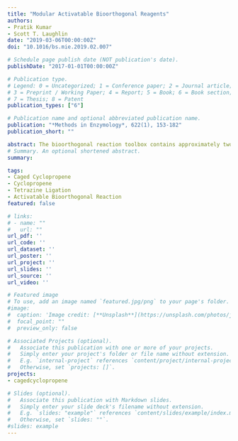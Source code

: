 ```yaml
---
title: "Modular Activatable Bioorthogonal Reagents"
authors:
- Pratik Kumar
- Scott T. Laughlin
date: "2019-03-06T00:00:00Z"
doi: "10.1016/bs.mie.2019.02.007"

# Schedule page publish date (NOT publication's date).
publishDate: "2017-01-01T00:00:00Z"

# Publication type.
# Legend: 0 = Uncategorized; 1 = Conference paper; 2 = Journal article;
# 3 = Preprint / Working Paper; 4 = Report; 5 = Book; 6 = Book section;
# 7 = Thesis; 8 = Patent
publication_types: ["6"]

# Publication name and optional abbreviated publication name.
publication: "*Methods in Enzymology*, 622(1), 153-182"
publication_short: ""

abstract: The bioorthogonal reaction toolbox contains approximately two-dozen unique chemistries that permit selective tagging and probing of biomolecules. Over the past two decades, significant effort has been devoted to optimizing and discovering bioorthogonal reagents that are faster, fluorogenic, and orthogonal to the already existing bioorthogonal repertoire. Conversely, efforts to explore bioorthogonal reagents whose reactivity can be controlled in space and/or time are limited.The "activatable" bioorthogonal reagents that do exist are often unimodal, meaning that their reagent's activation method cannot be easily modified to enable activation with red-shifted wavelengths, enzymes, or metabolic-byproducts and ions like H2O2 or Fe3+. Here, we summarize the available activatable bioorthogonal reagents with a focus on our recent addition; modular caged cyclopropenes. We designed caged cyclopropenes to be unreactive to their bioorthogonal partner until they are activated through the removal of the cage by light, an enzyme, or another reaction partner. To accomplish this, their structure includes a nitrogen atom at the cyclopropene C3 position that is decorated with the desired caging group through a carbamate linkage. This 3-N cyclopropene system can allow control of cyclopropene reactivity using a multitude of already available photo- and enzyme-caging groups. Additionally, this cyclopropene scaffold can enable metabolic-byproduct or ion activation of bioorthogonal reactions.
# Summary. An optional shortened abstract.
summary:

tags:
- Caged Cyclopropene
- Cyclopropene
- Tetrazine Ligation
- Activatable Bioorthogonal Reaction
featured: false

# links:
# - name: ""
#   url: ""
url_pdf: ''
url_code: ''
url_dataset: ''
url_poster: ''
url_project: ''
url_slides: ''
url_source: ''
url_video: ''

# Featured image
# To use, add an image named `featured.jpg/png` to your page's folder.
#image:
#  caption: 'Image credit: [**Unsplash**](https://unsplash.com/photos/jdD8gXaTZsc)'
#  focal_point: ""
#  preview_only: false

# Associated Projects (optional).
#   Associate this publication with one or more of your projects.
#   Simply enter your project's folder or file name without extension.
#   E.g. `internal-project` references `content/project/internal-project/index.md`.
#   Otherwise, set `projects: []`.
projects:
- cagedcyclopropene

# Slides (optional).
#   Associate this publication with Markdown slides.
#   Simply enter your slide deck's filename without extension.
#   E.g. `slides: "example"` references `content/slides/example/index.md`.
#   Otherwise, set `slides: ""`.
#slides: example
---
```

